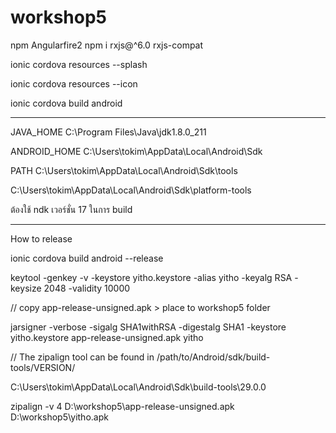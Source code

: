 # workshop5
npm Angularfire2 
npm i rxjs@^6.0 rxjs-compat

ionic cordova resources --splash

ionic cordova resources --icon


ionic cordova build android

-----------------------------------------------------------
JAVA_HOME
C:\Program Files\Java\jdk1.8.0_211

ANDROID_HOME
C:\Users\tokim\AppData\Local\Android\Sdk

PATH
C:\Users\tokim\AppData\Local\Android\Sdk\tools

C:\Users\tokim\AppData\Local\Android\Sdk\platform-tools

ต้องใช้ ndk เวอร์ชั่น 17 ในการ build

-------------------------------------------------------------

How to release

ionic cordova build android --release

keytool -genkey -v -keystore yitho.keystore -alias yitho -keyalg RSA -keysize 2048 -validity 10000

// copy app-release-unsigned.apk > place to workshop5 folder
 
jarsigner -verbose -sigalg SHA1withRSA -digestalg SHA1 -keystore yitho.keystore app-release-unsigned.apk yitho

// The zipalign tool can be found in  /path/to/Android/sdk/build-tools/VERSION/

C:\Users\tokim\AppData\Local\Android\Sdk\build-tools\29.0.0

zipalign -v 4 D:\workshop5\app-release-unsigned.apk D:\workshop5\yitho.apk


